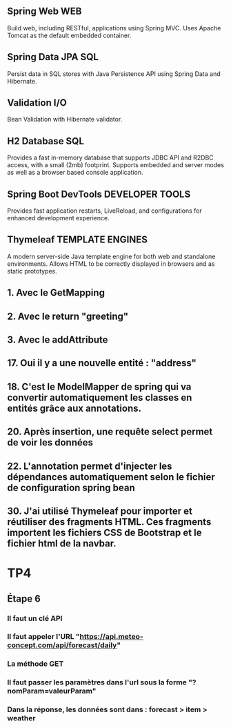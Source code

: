 ## Spring Web WEB
Build web, including RESTful, applications using Spring MVC. Uses Apache Tomcat as the default embedded container.

## Spring Data JPA SQL
Persist data in SQL stores with Java Persistence API using Spring Data and Hibernate.

## Validation I/O
Bean Validation with Hibernate validator.

## H2 Database SQL
Provides a fast in-memory database that supports JDBC API and R2DBC access, with a small (2mb) footprint. Supports embedded and server modes as well as a browser based console application.

## Spring Boot DevTools DEVELOPER TOOLS
Provides fast application restarts, LiveReload, and configurations for enhanced development experience.

## Thymeleaf TEMPLATE ENGINES
A modern server-side Java template engine for both web and standalone environments. Allows HTML to be correctly displayed in browsers and as static prototypes.

## 1. Avec le GetMapping
## 2. Avec le return "greeting"
## 3. Avec le addAttribute

## 17. Oui il y a une nouvelle entité : "address"
## 18. C'est le ModelMapper de spring qui va convertir automatiquement les classes en entités grâce aux annotations.
## 20. Après insertion, une requête select permet de voir les données
## 22. L'annotation permet d'injecter les dépendances automatiquement selon le fichier de configuration spring bean
## 30. J'ai utilisé Thymeleaf pour importer et réutiliser des fragments HTML. Ces fragments importent les fichiers CSS de Bootstrap et le fichier html de la navbar.

# TP4

## Étape 6
### Il faut un clé API
### Il faut appeler l'URL "https://api.meteo-concept.com/api/forecast/daily"
### La méthode GET
### Il faut passer les paramètres dans l'url sous la forme "?nomParam=valeurParam"
### Dans la réponse, les données sont dans : forecast > item > weather

